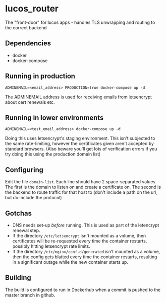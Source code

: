 # lucos_router
The "front-door" for lucos apps - handles TLS unwrapping and routing to the correct backend

## Dependencies
* docker
* docker-compose

## Running in production
`ADMINEMAIL=<email_address> PRODUCTION=true docker-compose up -d`

The ADMINEMAIL address is used for receiving emails from letsencrypt about cert renewals etc.

## Running in lower environments
`ADMINEMAIL=<test_email_address> docker-compose up -d`

Doing this uses letsencrypt's staging environment.  This isn't subjected to the same rate-limiting, however the certificates given aren't accepted by standard browsers.  (Also beware you'll get lots of verification errors if you try doing this using the production domain list)

## Configuring

Edit the file `domain-list`.  Each line should have 2 space-separated values.  The first is the domain to listen on and create a certificate on.  The second is the backend to route traffic for that host to (don't include a path on the url, but do include the protocol)

## Gotchas

* DNS needs set-up _before_ running.  This is used as part of the letencrypt renewal step.
* If the directory `/etc/letsencrypt` isn't mounted as a volume, then certificates will be re-requested every time the container restarts, possibly hitting letsencrypt rate limits.
* If the directory `/etc/nginx/conf.d/generated` isn't mounted as a volume, then the config gets blatted every time the container restarts, resulting in a significant outage while the new container starts up.

## Building
The build is configured to run in Dockerhub when a commit is pushed to the master branch in github.